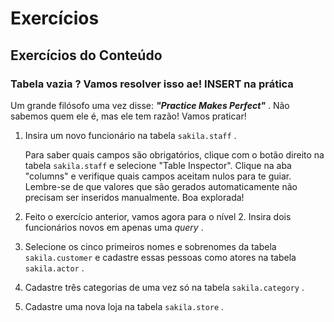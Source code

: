 # Exercícios

## Exercícios do Conteúdo

### Tabela vazia ? Vamos resolver isso ae! INSERT na prática


Um grande filósofo uma vez disse:  **_"Practice Makes Perfect"_** . Não sabemos quem ele é, mas ele tem razão! Vamos praticar!

1.  Insira um novo funcionário na tabela  `sakila.staff`  .
    
    Para saber quais campos são obrigatórios, clique com o botão direito na tabela  `sakila.staff`  e selecione "Table Inspector". Clique na aba "columns" e verifique quais campos aceitam nulos para te guiar. Lembre-se de que valores que são gerados automaticamente não precisam ser inseridos manualmente. Boa explorada!
    
2.  Feito o exercício anterior, vamos agora para o nível 2. Insira dois funcionários novos em apenas uma  _query_ .
    
3.  Selecione os cinco primeiros nomes e sobrenomes da tabela  `sakila.customer`  e cadastre essas pessoas como atores na tabela  `sakila.actor`  .
    
4.  Cadastre três categorias de uma vez só na tabela  `sakila.category`  .
    
5.  Cadastre uma nova loja na tabela  `sakila.store`  .
